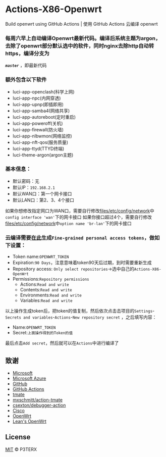 # Actions-X86-Openwrt

Build openwrt using GitHub Actions | 使用 GitHub Actions 云编译 openwrt

### 每周六早上自动编译Openwrt最新代码。编译后系统主题为argon，去除了openwrt部分默认选中的软件，同时nginx去除http自动转https，编译分支为

***`master`*** ，即最新代码

### 额外包含以下软件

+ luci-app-openclash(科学上网)
+ luci-app-npc(内网穿透)
+ luci-app-upnp(即插即用)
+ luci-app-samba4(网络共享)
+ luci-app-autoreboot(定时重启)
+ luci-app-poweroff(关机)
+ luci-app-firewall(防火墙)
+ luci-app-nlbwmon(网络监控)
+ luci-app-nft-qos(服务质量)
+ luci-app-ttyd(TTYD终端)
+ luci-theme-argon(argon主题)

### 基本信息：

+ 默认密码：无
+ 默认IP：`192.168.2.1`
+ 默认WAN口：第一个网卡接口
+ 默认LAN口：第2、3、4个接口

如果你想修改指定网口为WAN口，需要自行修改[files/etc/config/network](files/etc/config/network)中`config interface 'wan'`下的网卡接口
如果你接口超过4个，需要自行修改[files/etc/config/network](files/etc/config/network)中`option name 'br-lan'`下的网卡接口

### 云编译需要[在此](https://github.com/settings/tokens)生成`Fine-grained personal access tokens`，做如下设置：

+ Token name:`OPENWRT_TOKEN`
+ Expiration:`90 Days`，注意意味着token90天后过期，到时需要重新生成
+ Repository access: `Only select repositories`->选中自己的`Actions-X86-OpenWrt`
+ Permissions:`Repository permissions`
    + Actions:`Read and write`
    + Contents:`Read and write`
    + Environments:`Read and write`
    + Variables:`Read and write`

以上操作生成token后，把token的值复制，然后依次点击击项目的`Settings`-`Secrets and variables`-`Actions`-`New repository secret`
，之后填写内容：

+ Name:`OPENWRT_TOKEN`
+ Secret:`上面操作得到的Token的值`

最后点击`Add secret`，然后就可以在`Actions`中进行编译了

## 致谢

- [Microsoft](https://www.microsoft.com)
- [Microsoft Azure](https://azure.microsoft.com)
- [GitHub](https://github.com)
- [GitHub Actions](https://github.com/features/actions)
- [tmate](https://github.com/tmate-io/tmate)
- [mxschmitt/action-tmate](https://github.com/mxschmitt/action-tmate)
- [csexton/debugger-action](https://github.com/csexton/debugger-action)
- [Cisco](https://www.cisco.com/)
- [OpenWrt](https://github.com/openwrt/openwrt)
- [Lean's OpenWrt](https://github.com/coolsnowwolf/lede)

## License

[MIT](https://github.com/P3TERX/Actions-OpenWrt/blob/master/LICENSE) © P3TERX
